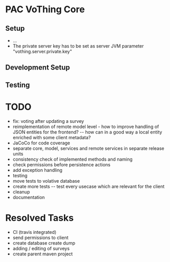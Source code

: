 # PAC VoThing Core

## Setup
- ...
- The private server key has to be set as server JVM parameter "vothing.server.private.key"

## Development Setup

## Testing

# TODO
- fix: voting after updating a survey
- reimplementation of remote model level - how to improve handling of JSON entities for the frontend?
-- how can in a good way a local entity enriched with some client metadata?
- JaCoCo for code coverage
- separate core, model, services and remote services in separate release units
- consistency check of implemented methods and naming
- check permissions before persistence actions
- add exception handling
- testing
- move tests to volative database
- create more tests
-- test every usecase which are relevant for the client
- cleanup
- documentation

# Resolved Tasks
- CI (travis integrated)
- send permissions to client
- create database create dump
- adding / editing of surveys
- create parent maven project